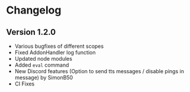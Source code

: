 # Changelog

## Version 1.2.0

- Various bugfixes of different scopes
- Fixed AddonHandler log function
- Updated node modules
- Added `eval` command
- New Discord features (Option to send tts messages / disable pings in message) by SimonB50
- CI Fixes

